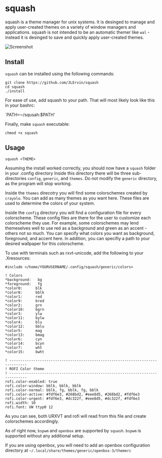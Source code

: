 # squash

squash is a theme manager for unix systems. 
It is desinged to manage and apply user-created themes on a variety of window managers and applications.
squash is not intended to be an automatic themer like `wal` - 
instead it is desinged to save and quickly apply user-created themes. 

![Screenshot](https://i.imgur.com/ABX69pR.jpg)

## Install 

`squash` can be installed using the following commands:

```
git clone https://github.com/JLErvin/squash
cd squash
./install
```

For ease of use, add squash to your path. That will most likely look like this in your bashrc:

`PATH=~/squsah:$PATH'

Finally, make `squash` executable:

`chmod +x squash`

## Usage

`squash <THEME>`

Assuming the install worked correctly, you should now have a `squash` folder in your .config directory
Inside this directory there will be three sub-directories `config`, `generic`, and `themes`. 
Do not modify the `generic` directory, as the program will stop working.

Inside the `themes` direcotry you will find some colorschemes created by `crayolo`. You can add as many themes as you want here. 
These files are used to determine the colors of your system. 

Inside the `config` directory you will find a configuration file for every colorscheme. 
These config files are there for the user to customize each colorscheme they use. 
For example, some colorschemes may lend themeselves well to use red as a background 
and green as an accent - others not so much. You can specify what colors you want as 
background, foreground, and accent here. In addition, you can specifiy a path to your desired
wallpaper for this colorscheme. 

To use with terminals such as rxvt-unicode, add the following to your .Xresources:

```
#include </home/YOURUSERNAME/.config/squash/generic/colors>

! Colors  
*background:   bg  
*foreground:   fg  
*color0:      blk  
*color8:      bblk  
*color1:      red  
*color9:      bred  
*color2:      grn  
*color10:     bgrn  
*color3:      ylw  
*color11:     bylw  
*color4:      blu  
*color12:     bblu  
*color5:      mag  
*color13:     bmag  
*color6:      cyn  
*color14:     bcyn  
*color7:      wht  
*color15:     bwht 

! ------------------------------------------------------------------------------
! ROFI Color theme
! ------------------------------------------------------------------------------
rofi.color-enabled: true
rofi.color-window: bblk, bblk, bblk 
rofi.color-normal: bblk, fg, bblk, fg, bblk 
rofi.color-active: #fdf6e3, #268bd2, #eee8d5, #268bd2, #fdf6e3
rofi.color-urgent: #fdf6e3, #dc322f, #eee8d5, #dc322f, #fdf6e3
rofi.width: 10 
rofi.font: UW ttyp0 12
```

As you can see, both URXVT and rofi will read from this file and create colorschemes accordingly.

As of right now, `bspwm` and `openbox` are supported by `squash`. `bspwm` is supported without any additional setup.

If you are using openbox, you will need to add an openbox configuration directory at 
`~/.local/share/themes/generic/openbox-3/themerc`






